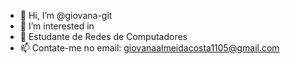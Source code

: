 - 👋 Hi, I’m @giovana-git
- 👀 I’m interested in 
- :book: Estudante de Redes de Computadores
- 📫 Contate-me no email: giovanaalmeidacosta1105@gmail.com

<!---
giovana-git/giovana-git is a ✨ special ✨ repository because its `README.md` (this file) appears on your GitHub profile.
You can click the Preview link to take a look at your changes.
--->

